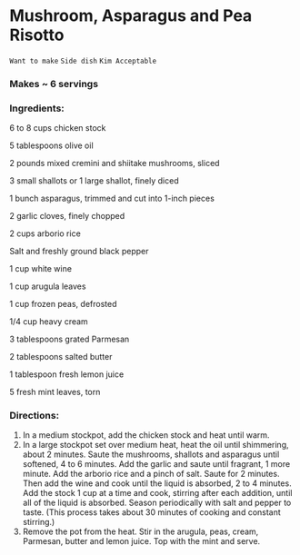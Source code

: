 # Mushroom, Asparagus and Pea Risotto

`Want to make` `Side dish` `Kim Acceptable`

### Makes ~ 6 servings

### **Ingredients:**

6 to 8 cups chicken stock

5 tablespoons olive oil 

2 pounds mixed cremini and shiitake mushrooms, sliced 

3 small shallots or 1 large shallot, finely diced 

1 bunch asparagus, trimmed and cut into 1-inch pieces 

2 garlic cloves, finely chopped 

2 cups arborio rice 

Salt and freshly ground black pepper

1 cup white wine 

1 cup arugula leaves

1 cup frozen peas, defrosted 

1/4 cup heavy cream 

3 tablespoons grated Parmesan

2 tablespoons salted butter 

1 tablespoon fresh lemon juice 

5 fresh mint leaves, torn 

### **Directions:**

1. In a medium stockpot, add the chicken stock and heat until warm.
2. In a large stockpot set over medium heat, heat the oil until shimmering, about 2 minutes. Saute the mushrooms, shallots and asparagus until softened, 4 to 6 minutes. Add the garlic and saute until fragrant, 1 more minute. Add the arborio rice and a pinch of salt. Saute for 2 minutes. Then add the wine and cook until the liquid is absorbed, 2 to 4 minutes. Add the stock 1 cup at a time and cook, stirring after each addition, until all of the liquid is absorbed. Season periodically with salt and pepper to taste. (This process takes about 30 minutes of cooking and constant stirring.)
3. Remove the pot from the heat. Stir in the arugula, peas, cream, Parmesan, butter and lemon juice. Top with the mint and serve.
